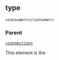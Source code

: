 ## type

`<consumer></consumer>`


### Parent

[`<connection>`][1]


This element is the 

[1]:	https://control4.github.io/docs-driverworks-xml/#connection